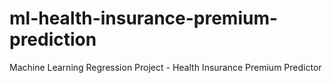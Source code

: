 # ml-health-insurance-premium-prediction
Machine Learning Regression Project - Health Insurance Premium Predictor
